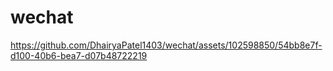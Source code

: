 # wechat



https://github.com/DhairyaPatel1403/wechat/assets/102598850/54bb8e7f-d100-40b6-bea7-d07b48722219

